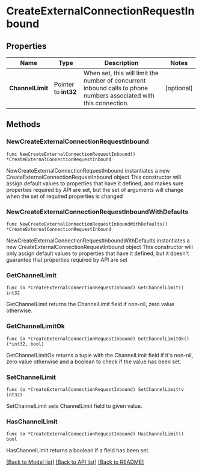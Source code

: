 # CreateExternalConnectionRequestInbound

## Properties

Name | Type | Description | Notes
------------ | ------------- | ------------- | -------------
**ChannelLimit** | Pointer to **int32** | When set, this will limit the number of concurrent inbound calls to phone numbers associated with this connection. | [optional] 

## Methods

### NewCreateExternalConnectionRequestInbound

`func NewCreateExternalConnectionRequestInbound() *CreateExternalConnectionRequestInbound`

NewCreateExternalConnectionRequestInbound instantiates a new CreateExternalConnectionRequestInbound object
This constructor will assign default values to properties that have it defined,
and makes sure properties required by API are set, but the set of arguments
will change when the set of required properties is changed

### NewCreateExternalConnectionRequestInboundWithDefaults

`func NewCreateExternalConnectionRequestInboundWithDefaults() *CreateExternalConnectionRequestInbound`

NewCreateExternalConnectionRequestInboundWithDefaults instantiates a new CreateExternalConnectionRequestInbound object
This constructor will only assign default values to properties that have it defined,
but it doesn't guarantee that properties required by API are set

### GetChannelLimit

`func (o *CreateExternalConnectionRequestInbound) GetChannelLimit() int32`

GetChannelLimit returns the ChannelLimit field if non-nil, zero value otherwise.

### GetChannelLimitOk

`func (o *CreateExternalConnectionRequestInbound) GetChannelLimitOk() (*int32, bool)`

GetChannelLimitOk returns a tuple with the ChannelLimit field if it's non-nil, zero value otherwise
and a boolean to check if the value has been set.

### SetChannelLimit

`func (o *CreateExternalConnectionRequestInbound) SetChannelLimit(v int32)`

SetChannelLimit sets ChannelLimit field to given value.

### HasChannelLimit

`func (o *CreateExternalConnectionRequestInbound) HasChannelLimit() bool`

HasChannelLimit returns a boolean if a field has been set.


[[Back to Model list]](../README.md#documentation-for-models) [[Back to API list]](../README.md#documentation-for-api-endpoints) [[Back to README]](../README.md)



